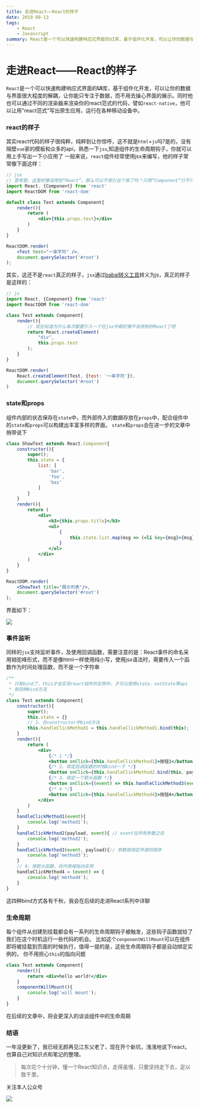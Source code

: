 ```yaml
---
title: 走进React——React的样子
date: 2019-08-13
tags: 
    - React
    - Javascript
summary: React是一个可以快速构建响应式界面的UI库，基于组件化开发，可以让你的数据与界面很大程度的解耦，让你能只专注于数据，而不用去操心界面的展示。
---
```


# 走进React——React的样子

`React`是一个可以快速构建响应式界面的**UI**库，基于组件化开发，可以让你的数据与界面很大程度的解耦，让你能只专注于数据，而不用去操心界面的展示。同时他也可以通过不同的渲染器来渲染你的react范式的代码，譬如`react-native`，他可以让用"react范式"写出原生应用，运行在各种移动设备中。

### react的样子
其实react代码的样子很纯粹，纯粹到让你惊呼，这不就是`html`+`js`吗?是的，没有隔壁`vue`家的模板和众多的api，熟悉一下`jsx`,知道组件的生命周期钩子，你就可以用上手写出一下小应用了
一般来说，`react`组件经常使用jsx来编写，他的样子常常像下面这样：

```jsx
// jsx
// 思考题，这里好像没用到“React”，那么可以不用引这个库了吗？只用“Component”行不行？
import React, {Component} from 'react'
import ReactDOM from 'react-dom'

default class Test extends Component{
	render(){
		return (
			<div>{this.props.test}</div>
		)
	}
}

ReactDOM.render(
	<Test test="一串字符" />,
	document.querySelector('#root')
);
```
其实，这还不是`react`真正的样子，`jsx`通过[babal转义工具](https://babeljs.io/repl/#?presets=react&code_lz=MYewdgzgLgBApgGzgWzmWBeGAeAFgRgD4AJRBEAGhgHcQAnBAEwEJsB6AwgbgChRJY_KAEMAlmDh0YWRiGABXVOgB0AczhQAokiVQAQgE8AkowAUAcjogQUcwEpeAJTjDgUACIB5ALLK6aRklTRBQ0KCohMQk6Bx4gA)转义为js，真正的样子是这样的：

```js
// js
import React, {Component} from 'react'
import ReactDOM from 'react-dom'

class Test extends Component{
	render(){
		// 现在知道为什么每次都要引入一个在jsx中都好像不会用到的React了吧
		return React.createElement(
			"div",
			this.props.test
		);
	}
}

ReactDOM.render(
	React.createElement(Test, {test: '一串字符'}),
	document.querySelector('#root')
)
```

### state和props
组件内部的状态保存在`state`中，而外部传入的数据存放在`props`中，配合组件中的`state`和`props`可以构建出丰富多样的界面。
`state`和`props`会在进一步的文章中捎带说下
```jsx
class ShowText extends React.Component{
	constructor(){
		super();
		this.state = {
			list: [
				'bar',
				'foo',
				'baz'
			]
		}
	}
	render(){
		return (
			<div>
				<h3>{this.props.title}</h3>
				<ul>
					{
						this.state.list.map(msg => (<li key={msg}>{msg}</li>))
					}
				</ul>
			</div>
		)
	}
}

ReactDOM.render(
	<ShowText title="展示列表"/>,
	document.querySelector('#root')
);
```
界面如下：

![](https://blogs-1257826393.cos.ap-shenzhen-fsi.myqcloud.com/Snipaste_2019-08-10_11-52-10.png)

### 事件监听
同样的`jsx`支持监听事件，及使用回调函数，需要注意的是：React事件的命名采用销驼峰形式，而不是像html一样使用纯小写，使用jsx语法时，需要传入一个函数作为时间处理函数，而不是一个字符串

```jsx
/**
 * 只有bind了，this才会实现react组件的实例中，才可以使用state、setState等api
 * 有四种bind方法
 */
class Test extends Component{
	constructor(){
		super();
		this.state = {}
		// 1、在constructor中bind方法
		this.handleClickMethod1 = this.handleClickMethod1.bind(this);
	}
	render(){
		return (
			<div>
				{/* 1 */}
				<button onClick={this.handleClickMethod1}>按钮1</button>
				{/* 2、绑定回调函数的时候bind一下 */}
				<button onClick={this.handleClickMethod2.bind(this, payload)}>按钮2</button>
				{/* 3、绑定一个箭头函数 */}
				<button onClick={(event) => this.handleClickMethod3(event, payload)}>按钮3</button>
				{/* 4 */}
				<button onClick={this.handleClickMethod4}>按钮4</button>
			</div>
		)
	}
	handleClickMethod1(event){
		console.log('method1');
	}
	handleClickMethod2(payload, event){ // event在所有参数之后
		console.log('method2');
	}
	handleClickMethod3(event, payload){// 参数按绑定传递的顺序
		console.log('method3');
	}
	// 4、用箭头函数，将作用域指向实例
	handleClickMethod4 = (event) => {
		console.log('method4');
	}
}
```
这四种bind方式各有千秋，我会在后续的走进React系列中详聊

### 生命周期
每个组件从创建到挂载都会有一系列的生命周期钩子被触发，这些钩子函数就给了我们在这个时机运行一些代码的机会。
比如这个`conponentWillMount`可以在组件即将被挂载到页面的时候执行，值得一提的是，这些生命周期钩子都是自动绑定实例的， 你不用担心`this`的指向问题

```jsx
class Test extends Component{
	render(){
		return <div>hello world!</div>
	}
	componentWillMount(){
		console.log('will mount');
	}
}
```
在后续的文章中，将会更深入的谈谈组件中的生命周期

### 结语
一年没更新了，我已经无颜再见江东父老了，现在开个新坑，浅浅地说下react，也算自己对知识点和笔记的整理。


> 每次花个十分钟，懂一个React知识点，走得虽慢，只要坚持走下去，足以致千里。

关注本人公众号

![](https://blogs-1257826393.cos.ap-shenzhen-fsi.myqcloud.com/qrcode_for_gh_373ae200ef34_344.jpg)